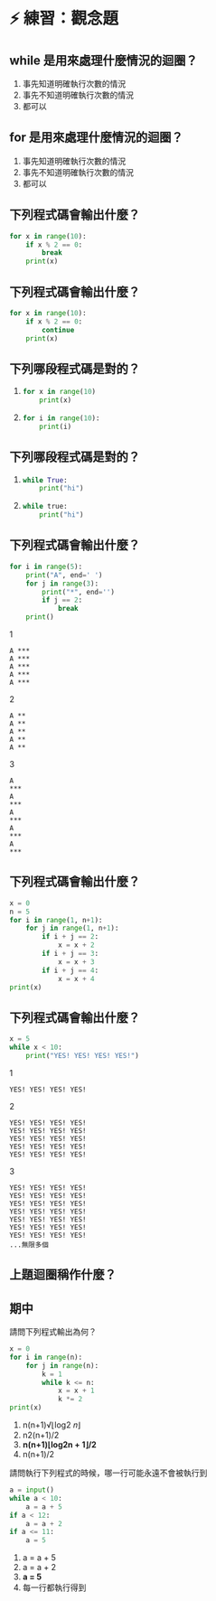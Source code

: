 # ⚡ 練習：觀念題

## while 是用來處理什麼情況的迴圈？

1. 事先知道明確執行次數的情況
2. 事先不知道明確執行次數的情況
3. 都可以

## for 是用來處理什麼情況的迴圈？

1. 事先知道明確執行次數的情況
2. 事先不知道明確執行次數的情況
3. 都可以

## 下列程式碼會輸出什麼？

```python
for x in range(10):
    if x % 2 == 0:
        break
    print(x)
```

## 下列程式碼會輸出什麼？

```python
for x in range(10):
    if x % 2 == 0:
        continue
    print(x)
```

## 下列哪段程式碼是對的？

1. ```python
   for x in range(10)
       print(x)
   ```
2. ```python
   for i in range(10):
       print(i)
   ```

## 下列哪段程式碼是對的？

1. ```python
   while True:
       print("hi")
   ```
2. ```python
   while true:
       print("hi")
   ```

## 下列程式碼會輸出什麼？

```python
for i in range(5):
    print("A", end=' ')
    for j in range(3):
        print("*", end='')
        if j == 2:
            break
    print()
```

1

```text
A ***
A ***
A ***
A ***
A ***
```

2

```text
A **
A **
A **
A **
A **
```

3

```text
A 
***
A 
***
A 
***
A 
***
A 
***
```

## 下列程式碼會輸出什麼？

```python
x = 0
n = 5
for i in range(1, n+1):
    for j in range(1, n+1):
        if i + j == 2:
            x = x + 2
        if i + j == 3:
            x = x + 3
        if i + j == 4: 
            x = x + 4
print(x)
```

## 下列程式碼會輸出什麼？

```python
x = 5
while x < 10:
    print("YES! YES! YES! YES!")
```

1

```text
YES! YES! YES! YES!
```

2

```text
YES! YES! YES! YES!
YES! YES! YES! YES!
YES! YES! YES! YES!
YES! YES! YES! YES!
YES! YES! YES! YES!
```

3

```text
YES! YES! YES! YES!
YES! YES! YES! YES!
YES! YES! YES! YES!
YES! YES! YES! YES!
YES! YES! YES! YES!
YES! YES! YES! YES!
YES! YES! YES! YES!
...無限多個
```

## 上題迴圈稱作什麼？

## 期中

請問下列程式輸出為何？

```python
x = 0
for i in range(n):
    for j in range(n):
        k = 1
        while k <= n:
            x = x + 1
            k *= 2
print(x)
```

1. n\(n+1\)√⌊log2 𝑛⌋
2. n2\(n+1\)/2
3. **n\(n+1\)⌊log2n + 1⌋/2**
4. n\(n+1\)/2

請問執行下列程式的時候，哪一行可能永遠不會被執行到

```python
a = input()
while a < 10:
    a = a + 5
if a < 12:
    a = a + 2
if a <= 11:
    a = 5
```

1. a = a + 5
2. a = a + 2
3. **a = 5**
4. 每一行都執行得到



